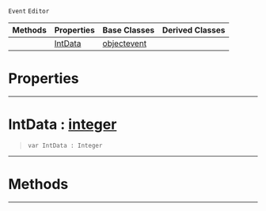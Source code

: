  `Event` `Editor`



|Methods|Properties|Base Classes|Derived Classes|
|---|---|---|---|
| |[ IntData](rotationbasisgizmoinitializationevent.md#intdata-zilch-engine-docu)|[objectevent](objectevent.md)| |


 #  Properties


---  
 #  IntData : [integer](../nada_base_types/integer.md)

> 
> ``` lang=cpp, name=Nada
> var IntData : Integer


---  
 #  Methods


---  
 

 